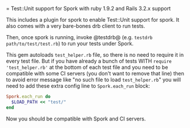= Test::Unit support for Spork with ruby 1.9.2 and Rails 3.2.x support

This includes a plugin for spork to enable Test::Unit support for spork. It also comes with a very bare-bones drb client to run tests.

Then, once spork is running, invoke @testdrb@ (e.g. `testdrb path/to/test/test.rb`) to run your tests under Spork.

This gem autoloads `test_helper.rb` file, so there is no need to require it in every test file.
But if you have already a bunch of tests WITH `require 'test_helper.rb'`
at the bottom of each test file and you need to
be compatible with some CI servers (you don't want to remove that line) then to avoid error message like "no such file to load `test_helper.rb`" you will need to add these extra config line to `Spork.each_run` block:


```ruby
Spork.each_run do
  $LOAD_PATH << "test/"
end
```

Now you should be compatible with Spork and CI servers.
